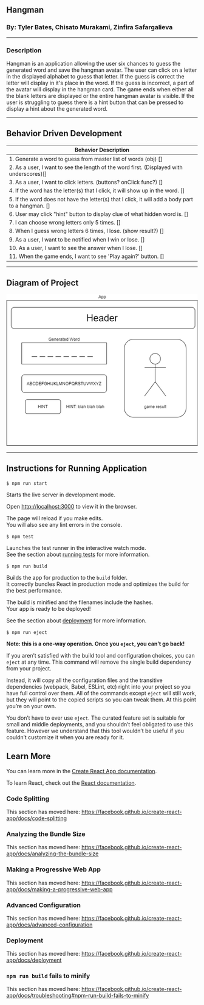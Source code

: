 ## Hangman

### By: Tyler Bates, Chisato Murakami, Zinfira Safargalieva

<hr/>

### Description
Hangman is an application allowing the user six chances to guess the generated word and save the hangman avatar. The user can click on a letter in the displayed alphabet to guess that letter. If the guess is correct the letter will display in it's place in the word. If the guess is incorrect, a part of the avatar will display in the hangman card. The game ends when either all the blank letters are displayed or the entire hangman avatar is visible. If the user is struggling to guess there is a hint button that can be pressed to display a hint about the generated word.
<hr />


## Behavior Driven Development 

|   Behavior Description        |
|-------------------------------|
| 1. Generate a word to guess from master list of words (obj) []|
| 2. As a user, I want to see the length of the word first. (Displayed with underscores)[]|
| 3. As a user, I want to click letters. (buttons? onClick func?) []|
| 4. If the word has the letter(s) that I click, it will show up in the word. []|
| 5. If the word does not have the letter(s) that I click, it will add a body part to a hangman. []|
| 6. User may click "hint" button to display clue of what hidden word is. []|
| 7. I can choose wrong letters only 5 times. []|
| 8. When I guess wrong letters 6 times, I lose. (show result?) []|
| 9. As a user, I want to be notified when I win or lose. []|
| 10. As a user, I want to see the answer when I lose. []|
| 11. When the game ends, I want to see 'Play again?' button. []|

<hr />

## Diagram of Project

![diagram](./public/HangmanDiagram.drawio.png)

<hr />

## Instructions for Running Application

```
$ npm run start
```
Starts the live server in development mode.

Open [http://localhost:3000](http://localhost:3000) to view it in the browser.

The page will reload if you make edits.<br />
You will also see any lint errors in the console.

```
$ npm test
```

Launches the test runner in the interactive watch mode.<br />
See the section about [running tests](https://facebook.github.io/create-react-app/docs/running-tests) for more information.

```
$ npm run build
```

Builds the app for production to the `build` folder.<br />
It correctly bundles React in production mode and optimizes the build for the best performance.

The build is minified and the filenames include the hashes.<br />
Your app is ready to be deployed!

See the section about [deployment](https://facebook.github.io/create-react-app/docs/deployment) for more information.

```
$ npm run eject
```

**Note: this is a one-way operation. Once you `eject`, you can’t go back!**

If you aren’t satisfied with the build tool and configuration choices, you can `eject` at any time. This command will remove the single build dependency from your project.

Instead, it will copy all the configuration files and the transitive dependencies (webpack, Babel, ESLint, etc) right into your project so you have full control over them. All of the commands except `eject` will still work, but they will point to the copied scripts so you can tweak them. At this point you’re on your own.

You don’t have to ever use `eject`. The curated feature set is suitable for small and middle deployments, and you shouldn’t feel obligated to use this feature. However we understand that this tool wouldn’t be useful if you couldn’t customize it when you are ready for it.

## Learn More

You can learn more in the [Create React App documentation](https://facebook.github.io/create-react-app/docs/getting-started).

To learn React, check out the [React documentation](https://reactjs.org/).

### Code Splitting

This section has moved here: https://facebook.github.io/create-react-app/docs/code-splitting

### Analyzing the Bundle Size

This section has moved here: https://facebook.github.io/create-react-app/docs/analyzing-the-bundle-size

### Making a Progressive Web App

This section has moved here: https://facebook.github.io/create-react-app/docs/making-a-progressive-web-app

### Advanced Configuration

This section has moved here: https://facebook.github.io/create-react-app/docs/advanced-configuration

### Deployment

This section has moved here: https://facebook.github.io/create-react-app/docs/deployment

### `npm run build` fails to minify

This section has moved here: https://facebook.github.io/create-react-app/docs/troubleshooting#npm-run-build-fails-to-minify
